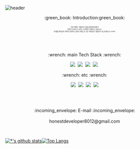 ![header](https://capsule-render.vercel.app/api?type=waving&color=gradient&height=200&section=header&text=Junior%20Backend%20Developer!!&fontSize=50&animation=fadeIn&reversal=true&fontColor=d6ace6) 

<div align="center">:green_book:
Introduction:green_book:<br><br>
  <span style="font-size:5px">
    자바 백엔드 개발자로 현재 취업준비하면서<br> 꾸준히 공부하고 사이드 프로젝트 진행하고 있습니다.<br>
    한계를 뛰어넘어 꾸준히 성장하고
    팀에 기여할 수 있는 역량있는 개발자가 되고자합니다.:smile:</span>  
</div>

<br><br>
<p align="center">:wrench: main Tech Stack :wrench:</p>
<p align="center">
<img src="https://img.shields.io/badge/java-007396?style=for-the-badge&logo=java&logoColor=white">&nbsp;
<img src="https://img.shields.io/badge/-Spring-6DB33F?style=for-the-badge&logo=Spring&logoColor=white">&nbsp;
<img src="https://img.shields.io/badge/-Oracle-F80000?style=flat-square&logo=Oracle&logoColor=white">&nbsp;
<img src="https://img.shields.io/badge/-MySQL-4479A1?style=flat-square&logo=MySQL&logoColor=white">&nbsp;
</p>
<p align="center">:wrench: etc :wrench:</p>
<p align="center">
<img src="https://img.shields.io/badge/-HTML5-E34F26?style=flat-square&logo=HTML5&logoColor=white">&nbsp;
<img src="https://img.shields.io/badge/-CSS3-1572B6?style=flat-square&logo=CSS3&logoColor=white">&nbsp; 
<img src="https://img.shields.io/badge/-JavaScript-F7DF1E?style=flat-square&logo=JavaScript&logoColor=white">&nbsp;
<img src="https://img.shields.io/badge/jquery-0769AD?style=flat-square&logo=jquery&logoColor=white">
</p>

<br>
<p align="center"><br>
:incoming_envelope: E-mail :incoming_envelope: <br><br> 
honestdeveloper8012@gmail.com
</p>

<br>

[![*'s github stats](https://github-readme-stats.vercel.app/api?username=KuMinSOO)](https://github.com/KuMinSOO)[![Top Langs](https://github-readme-stats.vercel.app/api/top-langs/?username=KuMinSOO)](https://github.com/KuMinSOO/github-readme-stats)





